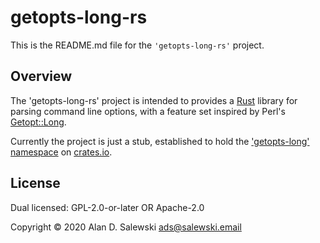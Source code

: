 # getopts-long-rs

This is the README.md file for the `'getopts-long-rs'` project.

## Overview

The 'getopts-long-rs' project is intended to provides a [Rust][rust-lang-org]
library for parsing command line options, with a feature set inspired by
Perl's [Getopt::Long][m-cpan-golong].

Currently the project is just a stub, established to hold the
['getopts-long' namespace][crates-io-golong] on [crates.io][crates-io].


## License

Dual licensed: GPL-2.0-or-later OR Apache-2.0

Copyright © 2020 Alan D. Salewski <ads@salewski.email>


[BUGS]:         https://github.com/salewski/getopts-long-rs/blob/master/BUGS
[COPYING]:      https://github.com/salewski/getopts-long-rs/blob/master/COPYING
[HACKING]:      https://github.com/salewski/getopts-long-rs/blob/master/HACKING
[INSTALL]:      https://github.com/salewski/getopts-long-rs/blob/master/INSTALL
[NEWS]:         https://github.com/salewski/getopts-long-rs/blob/master/NEWS

[m-cpan-golong]: https://metacpan.org/pod/Getopt::Long  "Getopt::Long  (metacpan.org)"

[crates-io]:        https://crates.io/                     "site: crates.io"
[crates-io-golong]: https://crates.io/crates/getopts-long  "getopts-long  (crates.io)"
[rust-lang-org]:    https://www.rust-lang.org/             "site: www.rust-lang.org"
